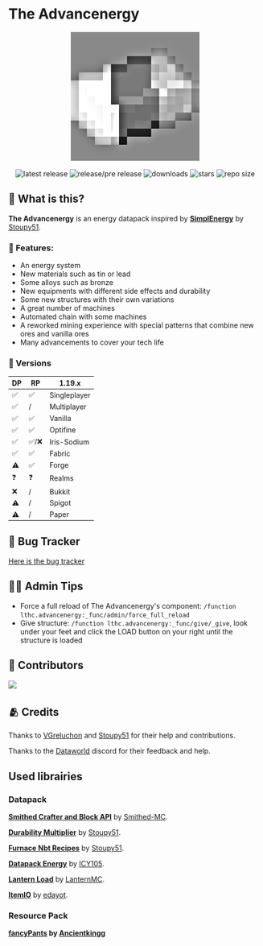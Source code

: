 # The Advancenergy

<div align="center">

<img src="./Datapack/pack.png"></img>

![latest release](https://img.shields.io/github/v/release/LTHCTheMaster/The-Advancenergy?color=green&label=Latest%20Release) ![release/pre release](https://img.shields.io/github/v/release/LTHCTheMaster/The-Advancenergy?include_prereleases&color=green&label=Current%20Release%20or%20Pre%20Release) ![downloads](https://img.shields.io/github/downloads/LTHCTheMaster/The-Advancenergy/total?color=cyan) ![stars](https://img.shields.io/github/stars/LTHCTheMaster/The-Advancenergy?color=gold) ![repo size](https://img.shields.io/github/repo-size/LTHCTheMaster/The-Advancenergy?color=gold)

</div>

## 🤔 What is this?

**The Advancenergy** is an energy datapack inspired by **<a href="https://github.com/Stoupy51/SimplEnergy">SimplEnergy</a>** by <a href="https://github.com/Stoupy51">Stoupy51</a>.

### 📜 Features:

- An energy system
- New materials such as tin or lead
- Some alloys such as bronze
- New equipments with different side effects and durability
- Some new structures with their own variations
- A great number of machines
- Automated chain with some machines
- A reworked mining experience with special patterns that combine new ores and vanilla ores
- Many advancements to cover your tech life

### 💽 Versions
| DP   | RP | 1.19.x |
| --- | -- | --------------- |
| ✅   | ✅   | Singleplayer    |
| ✅   | / | Multiplayer     |
| ✅   | ✅   | Vanilla         |
| ✅   | ✅   | Optifine        |
| ✅   | ✅/❌   | Iris-Sodium     |
| ✅   | ✅   | Fabric          |
| ⚠   | ✅   | Forge           |
| ❓   | ❓   | Realms          |
| ❌   | /   | Bukkit          |
| ⚠   | /   | Spigot          |
| ⚠   | /   | Paper           |

## 🐞 Bug Tracker

<a href="https://github.com/LTHCTheMaster/The-Advancenergy/issues">Here is the bug tracker</a>

## 👨‍🏭 Admin Tips

- Force a full reload of The Advancenergy's component: ``/function lthc.advancenergy:_func/admin/force_full_reload``
- Give structure: ``/function lthc.advancenergy:_func/give/_give``, look under your feet and click the LOAD button on your right until the structure is loaded

## 🤝 Contributors

<a href = "https://github.com/LTHCTheMaster/The-Advancenergy/graphs/contributors">
  <img src = "https://contrib.rocks/image?repo=LTHCTheMaster/The-Advancenergy"/>
</a>

## 🫂 Credits

Thanks to <a href="https://github.com/VGreluchon">VGreluchon</a> and <a href="https://github.com/Stoupy51">Stoupy51</a> for their help and contributions.

Thanks to the <a href="https://discord.me/dataworld">Dataworld</a> discord for their feedback and help.

## Used librairies

### Datapack

**<a href="https://github.com/Smithed-MC/Libraries">Smithed Crafter and Block API</a>** by <a href="https://github.com/Smithed-MC">Smithed-MC</a>.

**<a href="https://github.com/Stoupy51/DurabilityMultiplier">Durability Multiplier</a>** by <a href="https://github.com/Stoupy51">Stoupy51</a>.

**<a href="https://github.com/Stoupy51/FurnaceNbtRecipes">Furnace Nbt Recipes</a>** by <a href="https://github.com/Stoupy51">Stoupy51</a>.

**<a href="https://github.com/ICY105/DatapackEnergy">Datapack Energy</a>** by <a href="https://github.com/ICY105">ICY105</a>.

**<a href="https://github.com/LanternMC/load">Lantern Load</a>** by <a href="https://github.com/LanternMC">LanternMC</a>.

**<a href="https://github.com/edayot/ItemIO">ItemIO</a>** by <a href="https://github.com/edayot">edayot</a>.

### Resource Pack

**<a href="https://github.com/Ancientkingg/fancyPants">fancyPants</a> by <a href="https://github.com/Ancientkingg">Ancientkingg</a>**
